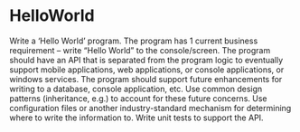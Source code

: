 # HelloWorld
Write a ‘Hello World’ program.
The program has 1 current business requirement – write “Hello World” to the console/screen.
The program should have an API that is separated from the program logic to eventually support mobile applications, web applications, or console applications, or windows services.
The program should support future enhancements for writing to a database, console application, etc.
Use common design patterns (inheritance, e.g.) to account for these future concerns.
Use configuration files or another industry-standard mechanism for determining where to write the information to.
Write unit tests to support the API.

